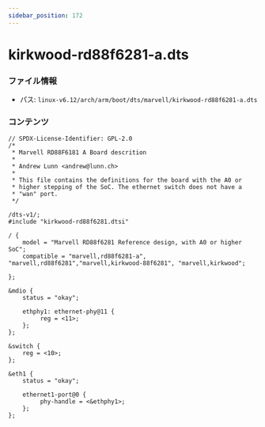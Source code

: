 ```yaml
---
sidebar_position: 172
---
```

# kirkwood-rd88f6281-a.dts

### ファイル情報

- パス: `linux-v6.12/arch/arm/boot/dts/marvell/kirkwood-rd88f6281-a.dts`

### コンテンツ

```dts
// SPDX-License-Identifier: GPL-2.0
/*
 * Marvell RD88F6181 A Board descrition
 *
 * Andrew Lunn <andrew@lunn.ch>
 *
 * This file contains the definitions for the board with the A0 or
 * higher stepping of the SoC. The ethernet switch does not have a
 * "wan" port.
 */

/dts-v1/;
#include "kirkwood-rd88f6281.dtsi"

/ {
	model = "Marvell RD88f6281 Reference design, with A0 or higher SoC";
	compatible = "marvell,rd88f6281-a", "marvell,rd88f6281","marvell,kirkwood-88f6281", "marvell,kirkwood";

};

&mdio {
	status = "okay";

	ethphy1: ethernet-phy@11 {
		 reg = <11>;
	};
};

&switch {
	reg = <10>;
};

&eth1 {
	status = "okay";

	ethernet1-port@0 {
		 phy-handle = <&ethphy1>;
	};
};

```
